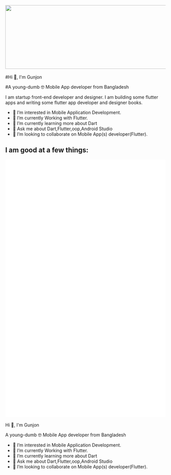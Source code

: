 <p align="center">
  <img src="https://gist.githubusercontent.com/fredgrott/94263933a24c22e35dc3f5245dbe10b2/raw/1aa21134fabd4575787d2f1fdc493172f536ba99/waves.svg" width="600" height="200">
</p>	

#Hi 👋, I'm Gunjon

#A young-dumb 🤓 Mobile App developer from Bangladesh 

I am startup front-end developer and designer. I am building some flutter apps and writing some flutter app developer and designer books.

<ul>
  <li>👀 I’m interested in Mobile Application Development.</li>
  <li>🌱 I’m currently Working with Flutter.</li>
  <li>🌱 I’m currently learning more about Dart</li>
  <li>💬 Ask me about Dart,Flutter,oop,Android Studio</li>
  <li>💞️ I’m looking to collaborate on Mobile App(s) developer(Flutter).</li>
</ul>

## I am good at a few things:

<img src="https://raw.githubusercontent.com/fredgrott/FredGrott/gh-pages/tags.svg" width="auto" height="auto">







Hi 👋, I'm Gunjon

A young-dumb 🤓 Mobile App developer from Bangladesh 





- 👀 I’m interested in Mobile Application Development.
- 🌱 I’m currently Working with Flutter.
- 🌱 I’m currently learning more about Dart
- 💬 Ask me about Dart,Flutter,oop,Android Studio
- 💞️ I’m looking to collaborate on Mobile App(s) developer(Flutter).
